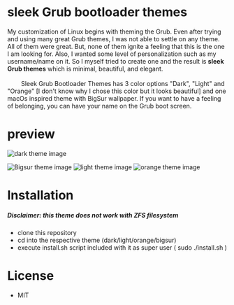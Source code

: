# sleek Grub bootloader themes

My customization of Linux begins with theming the Grub. Even after trying and using many great Grub themes, I was not able to settle on any theme. All of them were great. But, none of them ignite a feeling that this is the one I am looking for. Also, I wanted some level of personalization such as my username/name on it. So I myself tried to create one and the result is <strong>sleek Grub themes</strong> which is minimal, beautiful, and elegant. <br><br> &nbsp; &nbsp; &nbsp; &nbsp; Sleek Grub Bootloader Themes has 3 color options "Dark", "Light" and "Orange" [I don't know why I chose this color but it looks beautiful] and one macOs inspired theme with BigSur wallpaper. If you want to have a feeling of belonging, you can have your name on the Grub boot screen.
# preview
![dark theme image](images/dark.png)

![Bigsur theme image](images/bigsur.png)
![light theme image](images/light.png)
![orange theme image](images/orange.png)
# Installation
##### Disclaimer: this theme does not work with ZFS filesystem
<ul><li>clone this repository</li><li>cd into the respective theme (dark/light/orange/bigsur)</li> <li>execute install.sh script included with it as super user ( sudo ./install.sh )</li>
</ul>

# License
<ul><li>MIT</li><ul>



